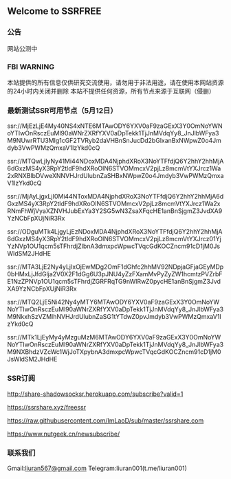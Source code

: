 ## Welcome to SSRFREE

### 公告

网站公测中

### FBI WARNING

本站提供的所有信息仅供研究交流使用，请勿用于非法用途，请在使用本网站资源的24小时内关闭并删除
本站不提供任何资源，所有节点来源于互联网（侵删）


### 最新测试SSR可用节点（5月12日）

ssr://MjEzLjE4My40NS4xNTE6MTAwODY6YXV0aF9zaGExX3Y0OmNoYWNoYTIwOnRsczEuMl90aWNrZXRfYXV0aDpTekk1TjJnMVdqYy8_JnJlbWFya3M9NUwrRTU3Mlg1cGF2TVRyb2daVHBnSnJucDd2bGlxanBxNWpwZ0o4Jmdyb3VwPWMzQmxaV1IzYkd0cQ

ssr://MTQwLjIyNy41Mi44NDoxMDA4NjphdXRoX3NoYTFfdjQ6Y2hhY2hhMjA6dGxzMS4yX3RpY2tldF9hdXRoOlN6STVOMmcxV2pjLz8mcmVtYXJrcz1Wa2xRNXBlbDVweXNNVHJrdUlubnZaSHBxNWpwZ0o4Jmdyb3VwPWMzQmxaV1IzYkd0cQ

ssr://MjAyLjgxLjI0Mi44NToxMDA4NjphdXRoX3NoYTFfdjQ6Y2hhY2hhMjA6dGxzMS4yX3RpY2tldF9hdXRoOlN6STVOMmcxV2pjLz8mcmVtYXJrcz1Wa2xRNmFhWjVyaXZNVHJubExYa3Y2SG5wN3ZsaXFqcHE1anBnSjgmZ3JvdXA9YzNCbFpXUjNiR3Rx

ssr://ODguMTk4LjgyLjEzNDoxMDA4NjphdXRoX3NoYTFfdjQ6Y2hhY2hhMjA6dGxzMS4yX3RpY2tldF9hdXRoOlN6STVOMmcxV2pjLz8mcmVtYXJrcz01YjYzNVp1OU1qcm5sTFhrdjZIbnA3dmxpcWpwcTVqcGdKOCZncm91cD1jM0JsWldSM2JHdHE

ssr://MTA3LjE2Ny4yLjIxOjEwMDg2OmF1dGhfc2hhMV92NDpjaGFjaGEyMDp0bHMxLjJfdGlja2V0X2F1dGg6U3pJNU4yZzFXamMvPyZyZW1hcmtzPVZrbFE1NzZPNVp1OU1qcm5sTFhrdjZGRFRqTG9nWlRwZ0pycHE1anBnSjgmZ3JvdXA9YzNCbFpXUjNiR3Rx

ssr://MTQ2LjE5Ni42Ny4yMTY6MTAwODY6YXV0aF9zaGExX3Y0OmNoYWNoYTIwOnRsczEuMl90aWNrZXRfYXV0aDpTekk1TjJnMVdqYy8_JnJlbWFya3M9NkxhSzVZMlhNVHJrdUlubnZaSG1tYTdwZ0pvJmdyb3VwPWMzQmxaV1IzYkd0cQ

ssr://MTk1LjEyMy4yMzguMzM6MTAwODY6YXV0aF9zaGExX3Y0OmNoYWNoYTIwOnRsczEuMl90aWNrZXRfYXV0aDpTekk1TjJnMVdqYy8_JnJlbWFya3M9NXBhdzVZcWc1WjJoTXpybnA3dmxpcWpwcTVqcGdKOCZncm91cD1jM0JsWldSM2JHdHE

### SSR订阅

http://share-shadowsocksr.herokuapp.com/subscribe?valid=1

https://ssrshare.xyz/freessr

https://raw.githubusercontent.com/ImLaoD/sub/master/ssrshare.com

https://www.nutgeek.cn/newsubscribe/

### 联系我们
Gmail:liuran567@gmail.com
Telegram:liuran001(t.me/liuran001)

